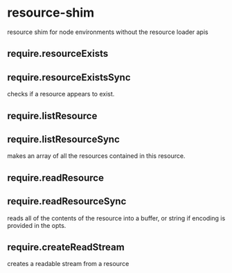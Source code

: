 # resource-shim
resource shim for node environments without the resource loader apis

## require.resourceExists
## require.resourceExistsSync

checks if a resource appears to exist.

## require.listResource
## require.listResourceSync

makes an array of all the resources contained in this resource.

## require.readResource
## require.readResourceSync

reads all of the contents of the resource into a buffer, or string if encoding is provided in the opts.

## require.createReadStream

creates a readable stream from a resource

